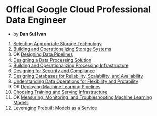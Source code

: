# Offical Google Cloud Professional Data Engineer

- by **Dan Sul Ivan**

1. [Selecting Appropriate Storage Technology](selecting-appropriate-storage-tech.md)
2. [Building and Operationalizing Storage Systems](building-and-operationalizing-storage-systems.md)
3. OK [Designing Data Pipelines](designing-data-pipelines.md)
4. [Designing a Data Processing Solution](designing-data-processing-solution.md)
5. [Building and Operationalizing Processing Infrastructure](building-operationalizing-processing-infrastructure.md)
6. [Designing for Security and Compliance](designing-for-security-compliance.md)
7. [Designing Databases for Reliability, Scalability, and Availability](designing-databases-for-reliability-scalability-availability.md)
8. [Understanding Data Operations for Flexibility and Protability](understanding-data-operations-for-flexibility-protability.md)
9. OK [Deploying Machine Learning Pipelines](deploying-machine-learning-pipelines.md)
10. [Choosing Training and Serving Infrastructure](choosing-training-serving-infrastructure.md)
11. OK [Measuring, Monitoring, and Troubleshooting Machine Learning Models](mmtmlm.md)
12. [Leveraging Prebuilt Models as a Service](lpms.md)